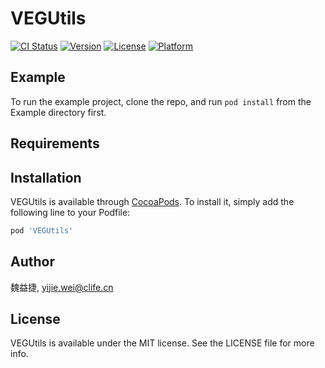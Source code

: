 # VEGUtils

[![CI Status](https://img.shields.io/travis/魏益捷/VEGUtils.svg?style=flat)](https://travis-ci.org/魏益捷/VEGUtils)
[![Version](https://img.shields.io/cocoapods/v/VEGUtils.svg?style=flat)](https://cocoapods.org/pods/VEGUtils)
[![License](https://img.shields.io/cocoapods/l/VEGUtils.svg?style=flat)](https://cocoapods.org/pods/VEGUtils)
[![Platform](https://img.shields.io/cocoapods/p/VEGUtils.svg?style=flat)](https://cocoapods.org/pods/VEGUtils)

## Example

To run the example project, clone the repo, and run `pod install` from the Example directory first.

## Requirements

## Installation

VEGUtils is available through [CocoaPods](https://cocoapods.org). To install
it, simply add the following line to your Podfile:

```ruby
pod 'VEGUtils'
```

## Author

魏益捷, yijie.wei@clife.cn

## License

VEGUtils is available under the MIT license. See the LICENSE file for more info.
